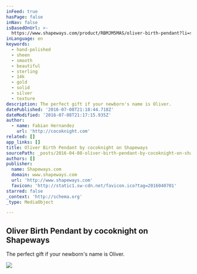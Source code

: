 ```yaml
---
inFeed: true
hasPage: false
inNav: false
isBasedOnUrl: >-
  https://www.shapeways.com/product/RBMJM5MAS/oliver-birth-pendant?li=shareProduct
inLanguage: en
keywords:
  - hand-polished
  - sheen
  - smooth
  - beautiful
  - sterling
  - 14k
  - gold
  - solid
  - silver
  - texture
description: The perfect gift if your newborn's name is Oliver.
datePublished: '2016-07-08T21:18:44.718Z'
dateModified: '2016-07-08T21:17:15.935Z'
author:
  - name: Fabian Hernandez
    url: 'http://cocoknight.com'
related: []
app_links: []
title: Oliver Birth Pendant by cocoknight on Shapeways
sourcePath: _posts/2016-04-08-oliver-birth-pendant-by-cocoknight-on-shapeways.md
authors: []
publisher:
  name: Shapeways.com
  domain: www.shapeways.com
  url: 'http://www.shapeways.com'
  favicon: 'http://static1.sw-cdn.net/favicon.ico?tag=2016040701'
starred: false
_context: 'http://schema.org'
_type: MediaObject

---
```

<article style=""><h1>Oliver Birth Pendant by cocoknight on Shapeways</h1><p>The perfect gift if your newborn's name is Oliver.</p><img src="https://s3-us-west-2.amazonaws.com/the-grid-img/p/6b65238a732d2e514d09c74ec8efc6b6764a3d2b.jpg" /></article>